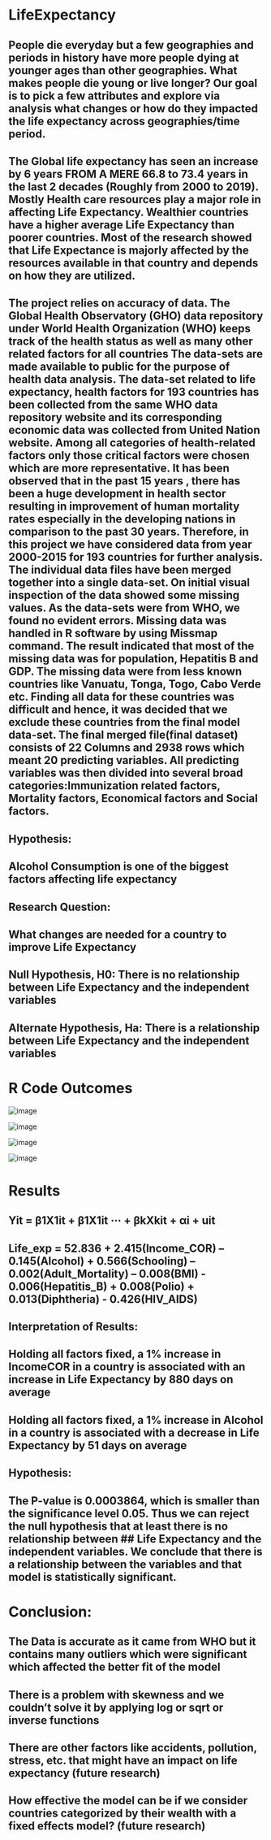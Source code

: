 # LifeExpectancy

## People die everyday but a few geographies and periods in history have more people dying at younger ages than other geographies. What makes people die young or live longer? Our goal is to pick a few attributes and explore via analysis what changes or how do they impacted the life expectancy across geographies/time period.

## The Global life expectancy has seen an increase by 6 years FROM A MERE 66.8 to 73.4 years in the last 2 decades (Roughly from 2000 to 2019). Mostly Health care resources play a major role in affecting Life Expectancy. Wealthier countries have a higher average Life Expectancy than poorer countries. Most of the research showed that Life Expectance is majorly affected by the resources available in that country and depends on how they are utilized.

## The project relies on accuracy of data. The Global Health Observatory (GHO) data repository under World Health Organization (WHO) keeps track of the health status as well as many other related factors for all countries The data-sets are made available to public for the purpose of health data analysis. The data-set related to life expectancy, health factors for 193 countries has been collected from the same WHO data repository website and its corresponding economic data was collected from United Nation website. Among all categories of health-related factors only those critical factors were chosen which are more representative. It has been observed that in the past 15 years , there has been a huge development in health sector resulting in improvement of human mortality rates especially in the developing nations in comparison to the past 30 years. Therefore, in this project we have considered data from year 2000-2015 for 193 countries for further analysis. The individual data files have been merged together into a single data-set. On initial visual inspection of the data showed some missing values. As the data-sets were from WHO, we found no evident errors. Missing data was handled in R software by using Missmap command. The result indicated that most of the missing data was for population, Hepatitis B and GDP. The missing data were from less known countries like Vanuatu, Tonga, Togo, Cabo Verde etc. Finding all data for these countries was difficult and hence, it was decided that we exclude these countries from the final model data-set. The final merged file(final dataset) consists of 22 Columns and 2938 rows which meant 20 predicting variables. All predicting variables was then divided into several broad categories:​Immunization related factors, Mortality factors, Economical factors and Social factors.

## Hypothesis: 
## Alcohol Consumption is one of the biggest factors affecting life expectancy

## Research Question: 
## What changes are needed for a country to improve Life Expectancy

## Null Hypothesis, H0: There is no relationship between Life Expectancy and the independent variables  
## Alternate Hypothesis, Ha: There is a relationship between Life Expectancy and the independent variables

# R Code Outcomes

![image](https://user-images.githubusercontent.com/125774977/233864553-a532bcba-748a-4491-84cf-614a88042c15.png)

![image](https://user-images.githubusercontent.com/125774977/233864950-9df1e83e-d03e-4b64-a5f4-baf3594822d6.png)

![image](https://user-images.githubusercontent.com/125774977/233864598-600a9a22-e005-4d21-a600-41e25f950549.png)

![image](https://user-images.githubusercontent.com/125774977/233864625-e8360134-3156-4f6c-92e4-afb254a0c4bd.png)

# Results

## Yit = β1X1it + β1X1it ⋯ + βkXkit + αi + uit

## Life_exp =  52.836 + 2.415(Income_COR) – 0.145(Alcohol) + 0.566(Schooling) – 0.002(Adult_Mortality) – 0.008(BMI) - 0.006(Hepatitis_B) + 0.008(Polio) + 0.013(Diphtheria) - 0.426(HIV_AIDS)

## Interpretation of Results:
## Holding all factors fixed, a 1% increase in IncomeCOR in a country is associated with an increase in Life Expectancy by 880 days on average
## Holding all factors fixed, a 1% increase in Alcohol in a country is associated with a decrease in Life Expectancy by 51 days on average

## Hypothesis:
## The P-value is 0.0003864, which is smaller than the significance level 0.05. Thus we can reject the null hypothesis that at least there is no relationship between ## Life Expectancy and the independent variables. We conclude that there is a relationship between the variables and that model is statistically significant.

# Conclusion:
## The Data is accurate as it came from WHO but it contains many outliers which were significant which affected the better fit of the model
## There is a problem with skewness and we couldn’t solve it by applying log or sqrt or inverse functions
## There are other factors like accidents, pollution, stress, etc. that might have an impact on life expectancy (future research)
## How effective the model can be if we consider countries categorized by their wealth with a fixed effects model? (future research)




